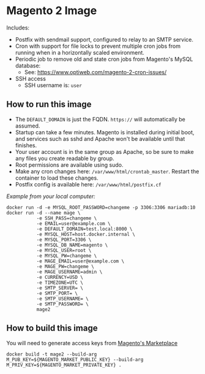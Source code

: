 # Magento 2 Image

Includes:

  - Postfix with sendmail support, configured to relay to an SMTP service.
  - Cron with support for file locks to prevent multiple cron jobs from running when in a horizontally scaled environment.
  - Periodic job to remove old and state cron jobs from Magento's MySQL database:
    - See: https://www.optiweb.com/magento-2-cron-issues/
  - SSH access
    - SSH username is: `user`

## How to run this image

 - The `DEFAULT_DOMAIN` is just the FQDN. `https://` will automatically be assumed.
 - Startup can take a few minutes. Magento is installed during initial boot, and services such as sshd and Apache won't be available until that finishes.
 - Your user account is in the same group as Apache, so be sure to make any files you create readable by group.
 - Root permissions are available using sudo.
 - Make any cron changes here: `/var/www/html/crontab_master`. Restart the container to load these changes.
 - Postfix config is available here: `/var/www/html/postfix.cf`

_Example from your local computer:_

```
docker run -d -e MYSQL_ROOT_PASSWORD=changeme -p 3306:3306 mariadb:10
docker run -d --name mage \
           -e SSH_PASS=changeme \
           -e EMAIL=user@example.com \
           -e DEFAULT_DOMAIN=test.local:8000 \
           -e MYSQL_HOST=host.docker.internal \
           -e MYSQL_PORT=3306 \
           -e MYSQL_DB_NAME=magento \
           -e MYSQL_USER=root \
           -e MYSQL_PW=changeme \
           -e MAGE_EMAIL=user@example.com \
           -e MAGE_PW=changeme \
           -e MAGE_USERNAME=admin \
           -e CURRENCY=USD \
           -e TIMEZONE=UTC \
           -e SMTP_SERVER= \
           -e SMTP_PORT= \
           -e SMTP_USERNAME= \
           -e SMTP_PASSWORD= \
           mage2
```

## How to build this image

You will need to generate access keys from [Magento's Marketplace](https://marketplace.magento.com)

```
docker build -t mage2 --build-arg M_PUB_KEY=${MAGENTO_MARKET_PUBLIC_KEY} --build-arg M_PRIV_KEY=${MAGENTO_MARKET_PRIVATE_KEY} .
```